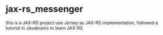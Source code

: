 # jax-rs_messenger
this is a JAX-RS project use Jersey as JAX-RS implementation, followed a tutorial in Javabrains to learn JAX-RS 
